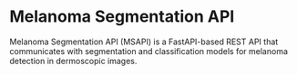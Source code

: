 # Melanoma Segmentation API

Melanoma Segmentation API (MSAPI) is a FastAPI-based REST API that communicates with segmentation and classification models for melanoma detection in dermoscopic images.


